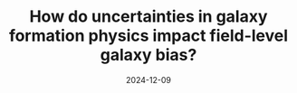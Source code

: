 ---
title: "How do uncertainties in galaxy formation physics impact field-level galaxy bias?"
collection: publications
url: 'https://arxiv.org/abs/2412.06886'
excerpt: 'Our ability to extract cosmological information from galaxy surveys is limited by uncertainties in the galaxy-dark matter halo relationship for a given galaxy population, which are governed by the intricacies of galaxy formation. To quantify these uncertainties, we examine quenched and star-forming galaxies using two distinct approaches to modeling galaxy formation: UniverseMachine, an empirical semi-analytic model, and the IllustrisTNG hydrodynamical simulation. We apply a second-order hybrid N-body perturbative bias expansion to each galaxy sample, enabling direct comparison of modeling approaches and revealing how uncertainties in galaxy formation and the galaxy-halo connection affect bias parameters and non-Poisson noise across number density and redshift. Notably, we find that quenched and star-forming galaxies occupy distinct parts of bias parameter spacce, and that the scatter induced from these entirely different galaxy formation models is small when conditioned on similar selections of galaxies. We also detect a signature of assembly bias in our samples; this leads to small but significant deviations from predictions of the analytic bias, while samples with assembly bias removed match these predictions well. This work indicates that galaxy samples from a spectrum of reasonable, physically motivated models for galaxy formation roughly spanning our current understanding give a relatively small range of field-level galaxy bias parameters and relations. We estimate a set of priors from this set of models that should be useful in extracting cosmological information from LRG- and ELG-like samples. Looking forward, this indicates that careful estimates of the range of impacts of galaxy formation for a given sample and cosmological analysis will be an essential ingredient for extracting the most precise cosmological information from current and future large galaxy surveys.'
date: 2024-12-09
venue: 'arXiv preprint'
# paperurl: 'https://arxiv.org/pdf/2412.06886'
citation: 'Shiferaw, Mahlet et al. (2024). &quot;How do uncertainties in galaxy formation physics impact field-level galaxy bias?&quot; arXiv preprint.'
---